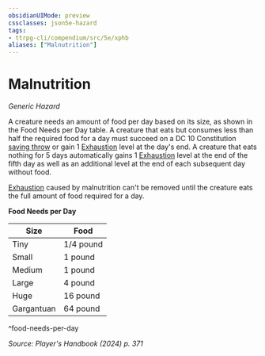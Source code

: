 ```yaml
---
obsidianUIMode: preview
cssclasses: json5e-hazard
tags:
- ttrpg-cli/compendium/src/5e/xphb
aliases: ["Malnutrition"]
---
```

# Malnutrition
*Generic Hazard*  

A creature needs an amount of food per day based on its size, as shown in the Food Needs per Day table. A creature that eats but consumes less than half the required food for a day must succeed on a DC 10 Constitution [saving throw](2-Mechanics/CLI/rules/variant-rules/saving-throw-xphb.md) or gain 1 [Exhaustion](2-Mechanics/CLI/rules/conditions.md#Exhaustion) level at the day's end. A creature that eats nothing for 5 days automatically gains 1 [Exhaustion](2-Mechanics/CLI/rules/conditions.md#Exhaustion) level at the end of the fifth day as well as an additional level at the end of each subsequent day without food.

[Exhaustion](2-Mechanics/CLI/rules/conditions.md#Exhaustion) caused by malnutrition can't be removed until the creature eats the full amount of food required for a day.

**Food Needs per Day**

| Size | Food |
|------|------|
| Tiny | 1/4 pound |
| Small | 1 pound |
| Medium | 1 pound |
| Large | 4 pound |
| Huge | 16 pound |
| Gargantuan | 64 pound |
^food-needs-per-day

*Source: Player's Handbook (2024) p. 371*